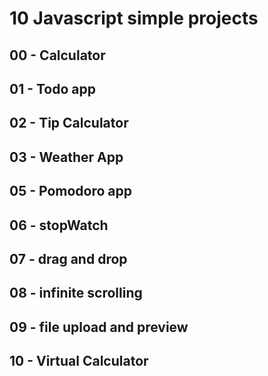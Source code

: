 # 10 Javascript simple projects

## 00 - Calculator

## 01 - Todo app

## 02 - Tip Calculator

## 03 - Weather App

## 05 - Pomodoro app

## 06 - stopWatch

## 07 - drag and drop

## 08 - infinite scrolling

## 09 - file upload and preview

## 10 - Virtual Calculator
